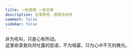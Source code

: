```yaml
---
title: 一些感悟 一些记录
description: 记录思考、感悟与创作
comment: false
sidebar: false
---
```


非为吼叫，只是心有所动。  
这里收录我向月吐露的低语，不为喧嚣，只为心中不灭的微光。

<PostList />

<script setup>
import { useData } from 'vitepress'
import PostList from '/.vitepress/theme/components/PostList.vue'

const { isDark } = useData()
</script>

<style scoped>
/* 移除了页面操作按钮相关样式 */
</style>
